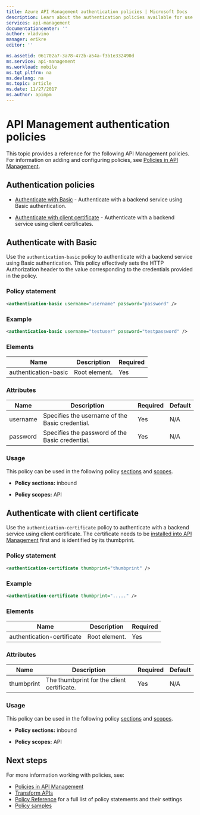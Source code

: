 ```yaml
---
title: Azure API Management authentication policies | Microsoft Docs
description: Learn about the authentication policies available for use in Azure API Management.
services: api-management
documentationcenter: ''
author: vladvino
manager: erikre
editor: ''

ms.assetid: 061702a7-3a78-472b-a54a-f3b1e332490d
ms.service: api-management
ms.workload: mobile
ms.tgt_pltfrm: na
ms.devlang: na
ms.topic: article
ms.date: 11/27/2017
ms.author: apimpm
---
```

# API Management authentication policies
This topic provides a reference for the following API Management policies. For information on adding and configuring policies, see [Policies in API Management](http://go.microsoft.com/fwlink/?LinkID=398186).  

##  <a name="AuthenticationPolicies"></a> Authentication policies  
  
-   [Authenticate with Basic](api-management-authentication-policies.md#Basic) - Authenticate with a backend service using Basic authentication.  
  
-   [Authenticate with client certificate](api-management-authentication-policies.md#ClientCertificate) - Authenticate with a backend service using client certificates.  
  
##  <a name="Basic"></a> Authenticate with Basic  
 Use the `authentication-basic` policy to authenticate with a backend service using Basic authentication. This policy effectively sets the HTTP Authorization header to the value corresponding to the credentials provided in the policy.  
  
### Policy statement  
  
```xml  
<authentication-basic username="username" password="password" />  
```  
  
### Example  
  
```xml  
<authentication-basic username="testuser" password="testpassword" />  
```  
  
### Elements  
  
|Name|Description|Required|  
|----------|-----------------|--------------|  
|authentication-basic|Root element.|Yes|  
  
### Attributes  
  
|Name|Description|Required|Default|  
|----------|-----------------|--------------|-------------|  
|username|Specifies the username of the Basic credential.|Yes|N/A|  
|password|Specifies the password of the Basic credential.|Yes|N/A|  
  
### Usage  
 This policy can be used in the following policy [sections](http://azure.microsoft.com/documentation/articles/api-management-howto-policies/#sections) and [scopes](http://azure.microsoft.com/documentation/articles/api-management-howto-policies/#scopes).  
  
-   **Policy sections:** inbound  
  
-   **Policy scopes:** API  
  
##  <a name="ClientCertificate"></a> Authenticate with client certificate  
 Use the `authentication-certificate` policy to authenticate with a backend service using client certificate. The certificate needs to be [installed into API Management](http://go.microsoft.com/fwlink/?LinkID=511599) first and is identified by its thumbprint.  
  
### Policy statement  
  
```xml  
<authentication-certificate thumbprint="thumbprint" />  
```  
  
### Example  
  
```xml  
<authentication-certificate thumbprint="....." />  
```  
  
### Elements  
  
|Name|Description|Required|  
|----------|-----------------|--------------|  
|authentication-certificate|Root element.|Yes|  
  
### Attributes  
  
|Name|Description|Required|Default|  
|----------|-----------------|--------------|-------------|  
|thumbprint|The thumbprint for the client certificate.|Yes|N/A|  
  
### Usage  
 This policy can be used in the following policy [sections](http://azure.microsoft.com/documentation/articles/api-management-howto-policies/#sections) and [scopes](http://azure.microsoft.com/documentation/articles/api-management-howto-policies/#scopes).  
  
-   **Policy sections:** inbound  
  
-   **Policy scopes:** API  
  

## Next steps
For more information working with policies, see:

+ [Policies in API Management](api-management-howto-policies.md)
+ [Transform APIs](transform-api.md)
+ [Policy Reference](api-management-policy-reference.md) for a full list of policy statements and their settings
+ [Policy samples](policy-samples.md)	

